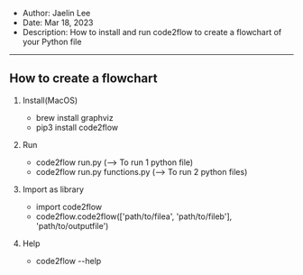 - Author: Jaelin Lee
- Date: Mar 18, 2023
- Description: How to install and run code2flow to create a flowchart of your Python file

---

## How to create a flowchart

1. Install(MacOS)

   - brew install graphviz
   - pip3 install code2flow

2. Run

   - code2flow run.py (--> To run 1 python file)
   - code2flow run.py functions.py (--> To run 2 python files)

3. Import as library

   - import code2flow
   - code2flow.code2flow(['path/to/filea', 'path/to/fileb'], 'path/to/outputfile')

4. Help
   - code2flow --help
